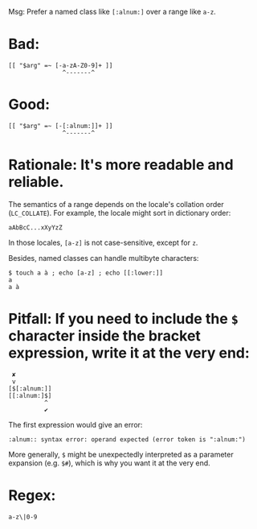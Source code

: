 Msg: Prefer a named class like `[:alnum:]` over a range like `a-z`.

# Bad:

    [[ "$arg" =~ [-a-zA-Z0-9]+ ]]
                   ^-------^

# Good:

    [[ "$arg" =~ [-[:alnum:]]+ ]]
                   ^-------^

# Rationale: It's more readable and reliable.

The semantics of a range depends on the locale's collation order (`LC_COLLATE`).
For example, the locale might sort in dictionary order:

    aAbBcC...xXyYzZ

In those locales, `[a-z]` is not case-sensitive, except for `z`.

Besides, named classes can handle multibyte characters:

    $ touch a à ; echo [a-z] ; echo [[:lower:]]
    a
    a à

# Pitfall: If you need to include the `$` character inside the bracket expression, write it at the very end:

     ✘
     v
    [$[:alnum:]]
    [[:alnum:]$]
              ^
              ✔

The first expression would give an error:

    :alnum:: syntax error: operand expected (error token is ":alnum:")

More generally, `$`  might be unexpectedly interpreted as  a parameter expansion
(e.g. `$#`), which is why you want it at the very end.

# Regex:

    a-z\|0-9
